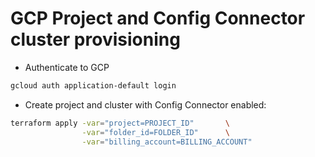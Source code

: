 # GCP Project and Config Connector cluster provisioning

* Authenticate to GCP

```bash
gcloud auth application-default login
```

* Create project and cluster with Config Connector enabled:

```bash
terraform apply -var="project=PROJECT_ID"       \
                -var="folder_id=FOLDER_ID"      \
                -var="billing_account=BILLING_ACCOUNT"
```
